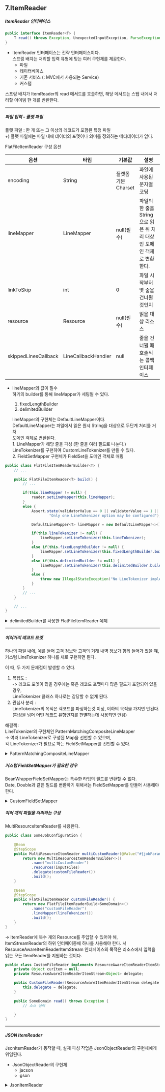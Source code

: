 7.ItemReader
--

##### ItemReader 인터페이스
```java
public interface ItemReader<T> {
    T read() throws Exception, UnexpectedInputException, ParseException, NonTransientResourceException;
}
```
* ItemReader 인터페이스는 전략 인터페이스이다.   
스프링 배치는 처리할 입력 유형에 맞는 여러 구현체를 제공한다.
    * 파일
    * 데이터베이스
    * 기존 서비스 (: MVC에서 사용되는 Service)
    * 커스텀

스프링 배치가 ItemReader의 read 메서드를 호출하면, 해당 메서드는 스탭 내에서 처리할 아이템 한 개를 반환한다.

---

##### 파일 입력 - 플랫 파일
플랫 파일 : 한 개 또는 그 이상의 레코드가 포함된 특정 파일   
+) 플랫 파일에는 파일 내에 데이터의 포멧이나 의미를 정의하는 메타데이터가 없다.

FlatFileItemReader 구성 옵션

|옵션|타입|기본값|설명|
|---|---|---|---|
|encoding|String|플랫폼 기본<br/>Charset|파일에 사용된 문자열 코딩|
|lineMapper|LineMapper|null(필수)|파일의 한 줄을 String으로 읽은 뒤 처리 대상인 도메인 객체로 변환한다.<br/>|
|linkToSkip|int|0|파일 시작부터 몇 줄을 건너뛸 것인지|
|resource|Resource|null(필수)|읽을 대상 리소스|
|skippedLinesCallback|LineCallbackHandler|null|줄을 건너뛸 때 호출되는 콜백 인터페이스|

* lineMapper의 값이 필수   
    하기의 builder를 통해 lineMapper가 세팅될 수 있다.   
    1. fixedLengthBuilder
    2. delimitedBuilder   
    
    lineMapper의 구현체는 DefaultLineMapper이다.   
    DefaultLineMapper는 파일에서 읽은 원시 String을 대상으로 두단계 처리를 거쳐   
    도메인 객체로 변환된다.   
        1. LineMapper가 해당 줄을 파싱 (한 줄을 여러 필드로 나눈다.)   
        LineTokenizer를 구현하여 CustomLineTokenizer를 만들 수 있다.   
        2. FieldSetMapper 구현체가 FieldSet을 도메인 객체로 매핑
    
```java
public class FlatFileItemReaderBuilder<T> {
    // ...
    
    public FlatFileItemReader<T> build() {
        // ...

        if(this.lineMapper != null) {
            reader.setLineMapper(this.lineMapper);
        }
        else {
            Assert.state(validatorValue == 0 || validatorValue == 1 || validatorValue == 2 || validatorValue == 4,
                    "Only one LineTokenizer option may be configured");

            DefaultLineMapper<T> lineMapper = new DefaultLineMapper<>();

            if(this.lineTokenizer != null) {
                lineMapper.setLineTokenizer(this.lineTokenizer);
            }
            else if(this.fixedLengthBuilder != null) {
                lineMapper.setLineTokenizer(this.fixedLengthBuilder.build());
            }
            else if(this.delimitedBuilder != null) {
                lineMapper.setLineTokenizer(this.delimitedBuilder.build());
            }
            else {
                throw new IllegalStateException("No LineTokenizer implementation was provided.");
            }
        }
        // ...
    }

    // ...
}
```

<details>

<summary>
delimitedBuilder를 사용한 FlatFileItemReader 예제
</summary>

```java
@Slf4j
@Configuration
@RequiredArgsConstructor
public class FlatFileBatchConfiguration {

    private final JobBuilderFactory jobBuilderFactory;
    private final StepBuilderFactory stepBuilderFactory;

    @Bean
    @StepScope
    public FlatFileItemReader<Person> personItemReader(@Value("#{jobParameters['inputFile']}") Resource inputFile) {
        return new FlatFileItemReaderBuilder<Person>()
                .name("personItemReader")
                .resource(inputFile)
                // default delimiter = ","
                .delimited().delimiter("|")
                .names(new String[]{
                        "name",
                        "age",
                        "gender"
                })
                .targetType(Person.class)
                .build();
    }

    private AtomicInteger atomicInteger = new AtomicInteger(0);
    @Bean
    public ItemProcessor<Person, Person> personItemProcessor() {
        return person -> {
            person.setName(String.format("[%d] %s", atomicInteger.incrementAndGet(), person.getName()));
            return person;
        };
    }


    private final Resource outputFile = new ClassPathResource("ch7/outputFile.txt");
    @Bean
    public FlatFileItemWriter<Person> personItemWriter() {
        BeanWrapperFieldExtractor<Person> fieldExtractor = new BeanWrapperFieldExtractor<>();
        fieldExtractor.setNames(
                new String[]{
                        "name",
                        "age",
                        "gender"
                });

        DelimitedLineAggregator<Person> lineAggregator = new DelimitedLineAggregator<>();
        lineAggregator.setDelimiter("#");
        lineAggregator.setFieldExtractor(fieldExtractor);

        FlatFileItemWriter<Person> writer = new FlatFileItemWriter<>();
        writer.setName("personItemWriter");
        writer.setResource(outputFile);
        writer.setLineAggregator(lineAggregator);
        writer.close();
        return writer;
    }

    @Bean
    public Step flatFileStep() {
        return stepBuilderFactory.get("flatFileStep")
                .<Person, Person>chunk(100)
                .reader(personItemReader(null))
                .processor(personItemProcessor())
                .writer(personItemWriter())
                .build();
    }

    @Bean
    public Job flatFileBatchJob() {
        return jobBuilderFactory.get("flatFileBatchJob")
                .start(flatFileStep())
                .incrementer(new RunIdIncrementer())
                .build();
    }
}
```
</details>

---

##### 여러가지 레코드 포멧

하나의 파일 내에, 예를 들어 고객 정보와 고객의 거래 내역 정보가 함께 들어가 있을 떄,   
커스텀 LineTokenizer 하나를 새로 구현하면 된다.

이 때, 두 가지 문제점이 발생할 수 있다.
1. 복잡도 :   
-> 레코드 포멧이 많을 경우에는 혹은 레코드 포멧마다 많은 필드가 포함되어 있을 경우,   
LineTokenizer 클래스 하나로는 감당할 수 없게 된다.
2. 관심사 분리 :  
LineTokenizer의 목적은 렉코드를 파싱하는것 이상, 이하의 목적을 가지면 안된다.   
(파싱을 넘어 어떤 레코드 유형인지를 판별하는데 사용되면 안됨)    

해결책 :   
LineTokenizer의 구현체인 PatternMatchingCompositeLineMapper   
-> 여러 LineTokenizer로 구성된 Map을 선언할 수 있으며,   
각 LineTokenizer가 필요로 하는 FieldSetMapper를 선언할 수 있다.

<details>
<summary>
PatternMatchingCompositeLineMapper
</summary>

```java
public class SomeJobConfiguration {
    public PatternMatchingCompositeLineMapper lineTokenizer() {
        Map<String, LineTokenizer> lineTokenizers = new HashMap<>();
        lineTokenizers.put("PERSON*", personLineTokenizer());
        lineTokenizers.put("ANIMAL*", animalLineTokenizer());

        BeanWrapperFieldSetMapper<Person> personFieldSetMapper = new BeanWrapperFieldSetMapper();
        customerFieldSetMapper.targetClass(Person.class);
        BeanWrapperFieldSetMapper<Animal> animalFieldSetMapper = new BeanWrapperFieldSetMapper();
        customerFieldSetMapper.targetClass(Animal.class);

        Map<String, FieldSetMapper> fieldSetMappers = new HashMap<>();
        fieldSetMappers.put("PERSON*", personFieldSetMapper);
        fieldSetMappers.put("ANIMAL*", animalFieldSetMapper);

        PatternMatchingCompositeLineMapper lineMappers = new PatternMatchingCompositeLineMapper();

        lineMappers.setTokenizers(lineTokenizers);
        lineMappers.setFieldSetMappers(fieldSetMappers);
        
        return lineMappers;
    }
}
```
</details>

##### 커스텀 FieldSetMapper가 필요한 경우

BeanWrapperFieldSetMapper는 특수한 타입의 필드를 변환할 수 없다.   
Date, Double과 같은 필드를 변환하기 위해서는 FieldSetMapper를 만들어 사용해야 한다.

<details>
<summary>
CustomFieldSetMapper
</summary>

```java
public class CustomFieldSetMapper implements FieldSetMapper<SomeDomain> {
    
    @Override
    public SomeDomain mapFieldSet(FieldSet fieldSet) {
        SomeDomain domain = new SomeDomain();

        domain.setFieldA(fieldSet.readDouble("fieldA"));
        domain.setFieldB(fieldSet.readDate("dateField", "yyyy-MM-dd HH:mm:ss"));
        
    }
}
```
</details>

##### 여러 개의 파일을 처리하는 구성
MultiResourceItemReader를 사용한다.

```java
public class SomeJobConfiguration {
    
    @Bean
    @StepScope
    public MultiResourceItemReader multiCustomReader(@Value("#{jobParameters['inputFiles']}") Resource[] inputFiles) {
        return new MultiResourceItemReaderBuilder<>()
            .name("multiCustomReader")
            .resources(inputFiles)
            .delegate(customFileReader())
            .build();        
    }
    
    @Bean
    @StepScope
    public FlatFileItemReader customFileReader() {
        return new FlatFileItemReaderBuild<SomeDomain>()
            .name("customFileReader")
            .lineMapper(lineTokenizer())
            .build();
    }
}
```
-> ItemReader에 복수 개의 Resource를 주입할 수 있어야 해,   
ItemStreamReader의 하위 인터페이중에 하나를 사용해야 한다.   서
ResourceAwareItemReaderItemStream 인터페이스의 목적은 리소스에서 입력을 읽는 모든 ItemReader를 지원하는 것이다.

```java
public class CustomFileReader implements ResourceAwareItemReaderItemStream<SomeDomain> {
    private Object curItem = null;
    private ResourceAwareItemReaderItemStream<Object> delegate;

    public CustomFileReader(ResourceAwareItemReaderItemStream delegate) {
        this.delegate = delegate;
    }
    
    public SomeDomain read() throws Exception {
        // 소스 생략
    
    }
}
```

---

##### JSON ItemReader

JsonItemReader가 동작할 때, 실제 파싱 작업은 JsonObjectReader의 구현체에게 위임된다.
* JsonObjectReader의 구현체
    * jacson
    * gson
    
<details>
<summary>
JsonItemReader    
</summary>

```java
public class SomeJobConfiguration{

    @Bean
    @StepScope
    public JsonItemReader<SomeDomain> jsonItemReader(@Value("#{jobParameters['inputFile']}") Resource inputFile) {
        ObjectMapper objectMapper = new ObjectMapper();
        
        JasksonObjectReader<SomeDomain> jsonObjectReader = new JasksonObjectReader<>(SomeDomain.class);
        jsonObjectReader.setMapper(objectMapper);
    
        return new JsonItemReaderBuilder<SomeDomain>()
            .name("jsonItemReader")
            .jsonObjectReader(jsonObjectReader)
            .resource(inputFile)
            .build();
    }

}
```
</details>
